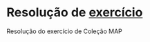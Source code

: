 # Resolução de [exercício](https://github.com/stebsnusch/basecamp-javascript/tree/main/colecoes)

Resolução do exercício de Coleção MAP

